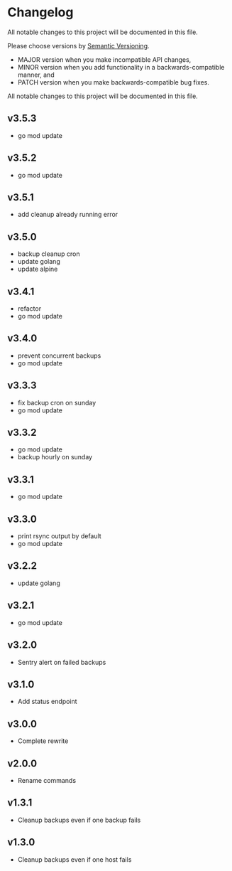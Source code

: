 # Changelog

All notable changes to this project will be documented in this file.

Please choose versions by [Semantic Versioning](http://semver.org/).

* MAJOR version when you make incompatible API changes,
* MINOR version when you add functionality in a backwards-compatible manner, and
* PATCH version when you make backwards-compatible bug fixes.

All notable changes to this project will be documented in this file.

## v3.5.3

- go mod update

## v3.5.2

- go mod update

## v3.5.1

- add cleanup already running error

## v3.5.0

- backup cleanup cron
- update golang
- update alpine

## v3.4.1

- refactor
- go mod update

## v3.4.0

- prevent concurrent backups
- go mod update

## v3.3.3

- fix backup cron on sunday
- go mod update

## v3.3.2

- go mod update
- backup hourly on sunday

## v3.3.1

- go mod update

## v3.3.0

- print rsync output by default
- go mod update

## v3.2.2

- update golang

## v3.2.1

- go mod update

## v3.2.0

- Sentry alert on failed backups

## v3.1.0

- Add status endpoint

## v3.0.0

- Complete rewrite

## v2.0.0

- Rename commands

## v1.3.1

- Cleanup backups even if one backup fails

## v1.3.0

- Cleanup backups even if one host fails
